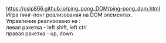 https://osip866.github.io/ping_pong_DOM/ping-pong_dom.html  
Игра пинг-понг реализованая на DOM элементах.  
Управление реализовано на :  
левая ракетка - left shift, left ctrl  
правая ракетка - up, down  
